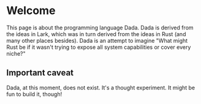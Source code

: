 # Welcome

This page is about the programming language Dada. Dada is derived from the ideas in Lark, which was in turn derived from the ideas in Rust (and many other places besides). Dada is an attempt to imagine "What might Rust be if it wasn't trying to expose all system capabilities or cover every niche?"

## Important caveat

Dada, at this moment, does not exist. It's a thought experiment. It might be fun to build it, though!


